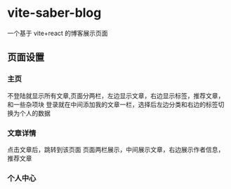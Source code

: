 # vite-saber-blog

一个基于 vite+react 的博客展示页面

## 页面设置

### 主页

不登陆就显示所有文章,页面分两栏，左边显示文章，右边显示标签，推荐文章，和一些杂项块
登录就在中间添加我的文章一栏，选择后左边分类和右边的标签切换为个人的数据

### 文章详情

点击文章后，跳转到该页面
页面两栏展示，中间展示文章，右边展示作者信息，推荐文章

### 个人中心
